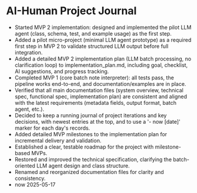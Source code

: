 # AI-Human Project Journal

- Started MVP 2 implementation: designed and implemented the pilot LLM agent (class, schema, test, and example usage) as the first step.
- Added a pilot micro-project (minimal LLM agent prototype) as a required first step in MVP 2 to validate structured LLM output before full integration.
- Added a detailed MVP 2 implementation plan (LLM batch processing, no clarification loop) to implementation_plan.md, including goal, checklist, AI suggestions, and progress tracking.
- Completed MVP 1 (core batch note interpreter): all tests pass, the pipeline works end-to-end, and documentation/examples are in place.
- Verified that all main documentation files (system overview, technical spec, functional spec, implementation plan) are consistent and aligned with the latest requirements (metadata fields, output format, batch agent, etc.).
- Decided to keep a running journal of project iterations and key decisions, with newest entries at the top, and to use a '- now [date]' marker for each day's records.
- Added detailed MVP milestones to the implementation plan for incremental delivery and validation.
- Established a clear, testable roadmap for the project with milestone-based MVPs.
- Restored and improved the technical specification, clarifying the batch-oriented LLM agent design and class structure.
- Renamed and reorganized documentation files for clarity and consistency.
- now 2025-05-17

